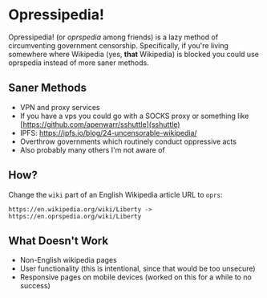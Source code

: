 Opressipedia!
=============

Opressipedia! (or *oprspedia* among friends) is a lazy method of circumventing government censorship. Specifically, if you're living somewhere where Wikipedia (yes, **that** Wikipedia) is blocked you could use oprspedia instead of more saner methods.

Saner Methods
-------------

* VPN and proxy services
* If you have a vps you could go with a SOCKS proxy or something like [https://github.com/apenwarr/sshuttle](sshuttle)
* IPFS: https://ipfs.io/blog/24-uncensorable-wikipedia/
* Overthrow governments which routinely conduct oppressive acts
* Also probably many others I'm not aware of

How?
----
Change the `wiki` part of an English Wikipedia article URL to `oprs`:

    https://en.wikipedia.org/wiki/Liberty -> https://en.oprspedia.org/wiki/Liberty

What Doesn't Work
-----------

* Non-English wikipedia pages
* User functionality (this is intentional, since that would be too unsecure)
* Responsive pages on mobile devices (worked on this for a while to no success)
